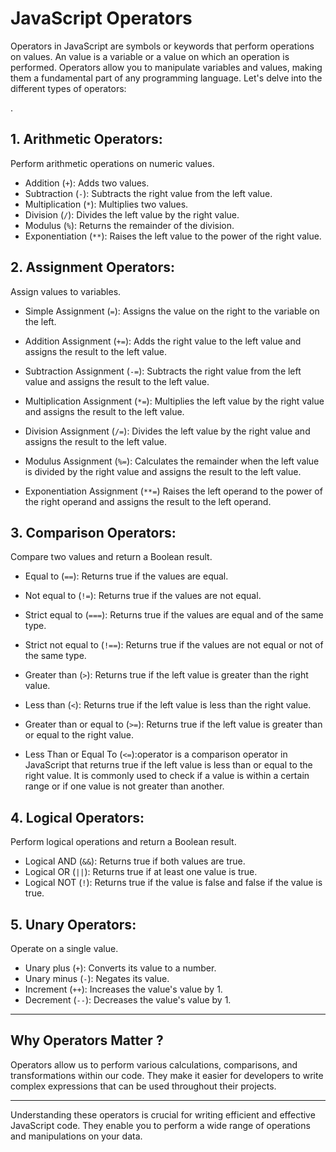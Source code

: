 # JavaScript Operators

Operators in JavaScript are symbols or keywords that perform operations on values. An value is a variable or a value on which an operation is performed. Operators allow you to manipulate variables and values, making them a fundamental part of any programming language. Let's delve into the different types of operators:

.
## 1. **Arithmetic Operators:**
 Perform arithmetic operations on numeric values.
- Addition (`+`): Adds two values.
- Subtraction (`-`): Subtracts the right value from the left value.
- Multiplication (`*`): Multiplies two values.
 - Division (`/`): Divides the left value by the right value.
- Modulus (`%`): Returns the remainder of the division.
- Exponentiation (`**`): Raises the left value to the power of the right value.

## 2. **Assignment Operators:**
  Assign values to variables.
- Simple Assignment (`=`): Assigns the value on the right to the variable on the left.
- Addition Assignment (`+=`): Adds the right value to the left value and assigns the result to the left value.

- Subtraction Assignment (`-=`): Subtracts the right value from the left value and assigns the result to the left value.
- Multiplication Assignment (`*=`):
Multiplies the left value by the right value and assigns the result to the left value.

- Division Assignment (`/=`):
Divides the left value by the right value and assigns the result to the left value.

- Modulus Assignment (`%=`):
Calculates the remainder when the left value is divided by the right value and assigns the result to the left value. 

- Exponentiation Assignment (`**=`)
Raises the left operand to the power of the right operand and assigns the result to the left operand.



## 3. **Comparison Operators:**
  Compare two values and return a Boolean result.
  - Equal to (`==`): Returns true if the values are equal.
- Not equal to (`!=`): Returns true if the values are not equal.
 - Strict equal to (`===`): Returns true if the values are equal and of the same type.
  - Strict not equal to (`!==`): Returns true if the values are not equal or not of the same type.
  - Greater than (`>`): Returns true if the left value is greater than the right value.
  - Less than (`<`): Returns true if the left value is less than the right value.
  
  - Greater than or equal to (`>=`): Returns true if the left value is greater than or equal to the right value.
  
- Less Than or Equal To (`<=`):operator is a comparison operator in JavaScript that returns true if the left value is less than or equal to the right value. It is commonly used to check if a value is within a certain range or if one value is not greater than another.
## 4. **Logical Operators:**
Perform logical operations and return a Boolean result.
- Logical AND (`&&`): Returns true if both values are true.
- Logical OR (`||`): Returns true if at least one value is true.
- Logical NOT (`!`): Returns true if the value is false and false if the value is true.

## 5. **Unary Operators:**
 Operate on a single value.
- Unary plus (`+`): Converts its value to a number.
- Unary minus (`-`): Negates its value.
- Increment (`++`): Increases the value's value by 1.
 - Decrement (`--`): Decreases the value's value by 1.

  


       



---
## Why Operators Matter ?
Operators allow us to perform various calculations, comparisons, and transformations within our code.
They make it easier for developers to write complex expressions that can be used throughout their projects.

---

Understanding these operators is crucial for writing efficient and effective JavaScript code. They enable you to perform a wide range of operations and manipulations on your data.